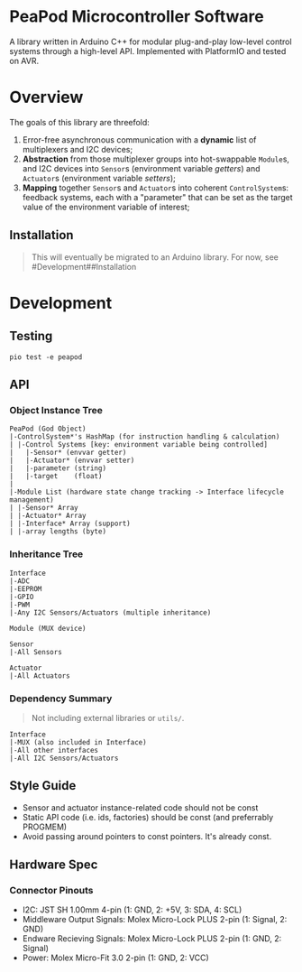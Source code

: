 # PeaPod Microcontroller Software

A library written in Arduino C++ for modular plug-and-play low-level control systems through a high-level API. Implemented with PlatformIO and tested on AVR.

# Overview

The goals of this library are threefold:
1. Error-free asynchronous communication with a **dynamic** list of multiplexers and I2C devices;
2. **Abstraction** from those multiplexer groups into hot-swappable `Module`s, and I2C devices into `Sensor`s (environment variable *getters*) and `Actuator`s (environment variable *setters*);
3. **Mapping** together `Sensor`s and `Actuator`s into coherent `ControlSystem`s: feedback systems, each with a "parameter" that can be set as the target value of the environment variable of interest;

## Installation
> This will eventually be migrated to an Arduino library. For now, see #Development##Installation

# Development

## Testing

`pio test -e peapod`

## API

### Object Instance Tree
```
PeaPod (God Object)
|-ControlSystem*'s HashMap (for instruction handling & calculation)
| |-Control Systems [key: environment variable being controlled]
|   |-Sensor* (envvar getter)
|   |-Actuator* (envvar setter)
|   |-parameter (string)
|   |-target    (float)
|
|-Module List (hardware state change tracking -> Interface lifecycle management)
| |-Sensor* Array
| |-Actuator* Array
| |-Interface* Array (support)
| |-array lengths (byte)
```

### Inheritance Tree

```
Interface
|-ADC
|-EEPROM
|-GPIO
|-PWM
|-Any I2C Sensors/Actuators (multiple inheritance)

Module (MUX device)

Sensor
|-All Sensors

Actuator
|-All Actuators
```

### Dependency Summary

> Not including external libraries or `utils/`.

```
Interface
|-MUX (also included in Interface)
|-All other interfaces
|-All I2C Sensors/Actuators
```


## Style Guide

- Sensor and actuator instance-related code should not be const
- Static API code (i.e. ids, factories) should be const (and preferrably PROGMEM)
- Avoid passing around pointers to const pointers. It's already const.

## Hardware Spec

### Connector Pinouts

- I2C: JST SH 1.00mm 4-pin (1: GND, 2: +5V, 3: SDA, 4: SCL)
- Middleware Output Signals: Molex Micro-Lock PLUS 2-pin (1: Signal, 2: GND)
- Endware Recieving Signals: Molex Micro-Lock PLUS 2-pin (1: GND, 2: Signal)
- Power: Molex Micro-Fit 3.0 2-pin (1: GND, 2: VCC)